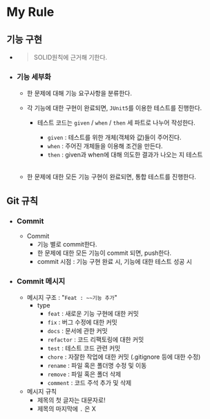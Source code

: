# My Rule
## 기능 구현
- >SOLID원칙에 근거해 기한다.
- ### 기능 세부화
  - 한 문제에 대해 기능 요구사항을 분류한다.

  - 각 기능에 대한 구현이 완료되면, `JUnit5`를 이용한 테스트를 진행한다.
    - 테스트 코드는 `given` / `when` / `then` 세 파트로 나누어 작성한다.
      - `given` : 테스트를 위한 개체(객체와 값)들이 주어진다.
      - `when` : 주어진 개체들을 이용해 조건을 만든다.
      - `then` : given과 when에 대해 의도한 결과가 나오는 지 테스트
      
      <br/>
  - 한 문제에 대한 모든 기능 구현이 완료되면, 통합 테스트를 진행한다.

## Git 규칙
- ### Commit
  - Commit
      - 기능 별로 commit한다.
      - 한 문제에 대한 모든 기능이 commit 되면, push한다.
      - commit 시점 : 기능 구현 완료 시, 기능에 대한 테스트 성공 시

- ### Commit 메시지
  - 메시지 구조 :  "`Feat : ~~기능 추가`"
    - type
      - `feat` : 새로운 기능 구현에 대한 커밋
      - `fix` : 버그 수정에 대한 커밋
      - `docs` : 문서에 관한 커밋
      - `refactor` : 코드 리팩토링에 대한 커밋
      - `test` : 테스트 코드 관련 커밋
      - `chore` : 자잘한 작업에 대한 커밋 (.gitignore 등에 대한 수정)
      - `rename` : 파일 혹은 폴더명 수정 및 이동
      - `remove` : 파일 혹은 폴더 삭제
      - `comment` : 코드 주석 추가 및 삭제
  - 메시지 규칙
    - 제목의 첫 글자는 대문자로!
    - 제목의 마지막에 `.` 은 X
